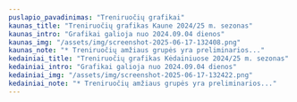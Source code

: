 ```yaml
---
puslapio_pavadinimas: "Treniruočių grafikai"
kaunas_title: "Treniruočių grafikas Kaune 2024/25 m. sezonas"
kaunas_intro: "Grafikai galioja nuo 2024.09.04 dienos"
kaunas_img: "/assets/img/screenshot-2025-06-17-132408.png"
kaunas_note: "* Treniruočių amžiaus grupės yra preliminarios..."
kedainiai_title: "Treniruočių grafikas Kėdainiuose 2024/25 m. sezonas"
kedainiai_intro: "Grafikai galioja nuo 2024.09.04 dienos"
kedainiai_img: "/assets/img/screenshot-2025-06-17-132422.png"
kedainiai_note: "* Treniruočių amžiaus grupės yra preliminarios..."
---
```

